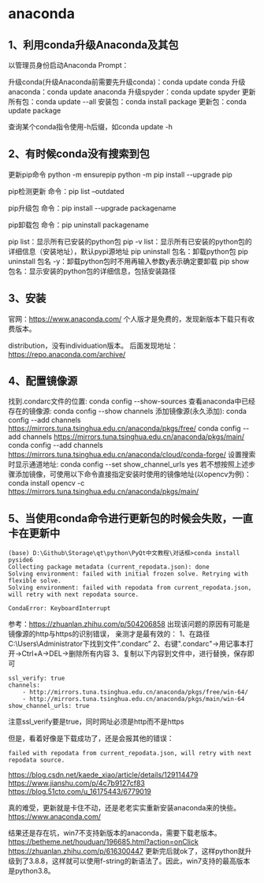 # anaconda

## 1、利用conda升级Anaconda及其包
以管理员身份启动Anaconda Prompt： 

升级conda(升级Anaconda前需要先升级conda)：conda update conda 
升级anaconda：conda update anaconda 
升级spyder：conda update spyder
更新所有包：conda update --all
安装包：conda install package
更新包：conda update package

查询某个conda指令使用-h后缀，如conda update -h

## 2、有时候conda没有搜索到包
更新pip命令
python -m ensurepip
python -m pip install --upgrade pip

pip检测更新
命令：pip list –outdated

pip升级包
命令：pip install --upgrade packagename

pip卸载包
命令：pip uninstall packagename

pip list：显示所有已安装的python包
pip -v list：显示所有已安装的python包的详细信息（安装地址），默认pypi源地址
pip uninstall 包名：卸载python包
pip uninstall 包名 -y：卸载python包时不用再输入参数y表示确定要卸载
pip show 包名：显示安装的python包的详细信息，包括安装路径

## 3、安装
官网：https://www.anaconda.com/
个人版才是免费的，发现新版本下载只有收费版本。

distribution，没有individuation版本。
后面发现地址：https://repo.anaconda.com/archive/

## 4、配置镜像源
找到.condarc文件的位置: conda config --show-sources
查看anaconda中已经存在的镜像源: conda config --show channels
添加镜像源(永久添加):
conda config --add channels https://mirrors.tuna.tsinghua.edu.cn/anaconda/pkgs/free/
conda config --add channels https://mirrors.tuna.tsinghua.edu.cn/anaconda/pkgs/main/
conda config --add channels https://mirrors.tuna.tsinghua.edu.cn/anaconda/cloud/conda-forge/
设置搜索时显示通道地址: conda config --set show_channel_urls yes
若不想按照上述步骤添加镜像，可使用以下命令直接指定安装时使用的镜像地址(以opencv为例)：
conda install opencv -c https://mirrors.tuna.tsinghua.edu.cn/anaconda/pkgs/main/

## 5、当使用conda命令进行更新包的时候会失败，一直卡在更新中
```
(base) D:\Github\Storage\qt\python\PyQt中文教程\对话框>conda install pyside6
Collecting package metadata (current_repodata.json): done
Solving environment: failed with initial frozen solve. Retrying with flexible solve.
Solving environment: failed with repodata from current_repodata.json, will retry with next repodata source.

CondaError: KeyboardInterrupt
```
参考：https://zhuanlan.zhihu.com/p/504206858
出现该问题的原因有可能是镜像源的http与https的识别错误，
亲测才是最有效的：
1、在路径C:\Users\Administrator下找到文件“.condarc”
2、右键".condarc"->用记事本打开->Ctrl+A->DEL->删除所有内容
3、复制以下内容到文件中，进行替换，保存即可
```
ssl_verify: true
channels:
    - http://mirrors.tuna.tsinghua.edu.cn/anaconda/pkgs/free/win-64/
    - http://mirrors.tuna.tsinghua.edu.cn/anaconda/pkgs/main/win-64
show_channel_urls: true
```
注意ssl_verify要是true，同时网址必须是http而不是https

但是，看着好像是下载成功了，还是会报其他的错误：
```
failed with repodata from current_repodata.json, will retry with next repodata source.
```
https://blog.csdn.net/kaede_xiao/article/details/129114479
https://www.jianshu.com/p/4c7b9127cf83
https://blog.51cto.com/u_16175443/6779019

真的难受，更新就是卡住不动，还是老老实实重新安装anaconda来的快些。
https://www.anaconda.com/

结果还是存在坑，win7不支持新版本的anaconda，需要下载老版本。
https://betheme.net/houduan/196685.html?action=onClick
https://zhuanlan.zhihu.com/p/616300447
更新完后就ok了，这样python就升级到了3.8.8，这样就可以使用f-string的新语法了。因此，win7支持的最高版本是python3.8。